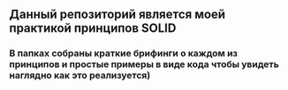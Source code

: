 ## Данный репозиторий является моей практикой принципов SOLID
### В папках собраны краткие брифинги о каждом из принципов и простые примеры в виде кода чтобы увидеть наглядно как это реализуется)

